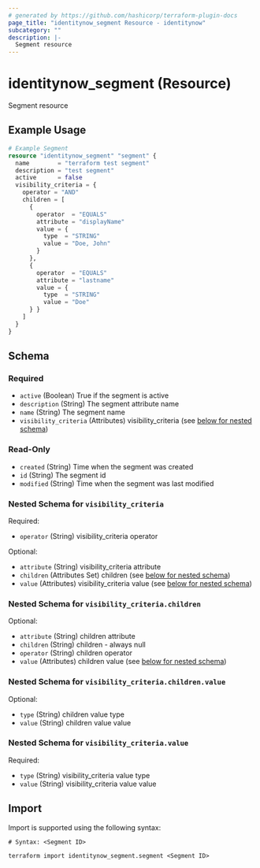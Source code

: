 ```yaml
---
# generated by https://github.com/hashicorp/terraform-plugin-docs
page_title: "identitynow_segment Resource - identitynow"
subcategory: ""
description: |-
  Segment resource
---
```


# identitynow_segment (Resource)

Segment resource

## Example Usage

```terraform
# Example Segment
resource "identitynow_segment" "segment" {
  name        = "terraform test segment"
  description = "test segment"
  active      = false
  visibility_criteria = {
    operator = "AND"
    children = [
      {
        operator  = "EQUALS"
        attribute = "displayName"
        value = {
          type  = "STRING"
          value = "Doe, John"
        }
      },
      {
        operator  = "EQUALS"
        attribute = "lastname"
        value = {
          type  = "STRING"
          value = "Doe"
      } }
    ]
  }
}
```

<!-- schema generated by tfplugindocs -->
## Schema

### Required

- `active` (Boolean) True if the segment is active
- `description` (String) The segment attribute name
- `name` (String) The segment name
- `visibility_criteria` (Attributes) visibility_criteria (see [below for nested schema](#nestedatt--visibility_criteria))

### Read-Only

- `created` (String) Time when the segment was created
- `id` (String) The segment id
- `modified` (String) Time when the segment was last modified

<a id="nestedatt--visibility_criteria"></a>
### Nested Schema for `visibility_criteria`

Required:

- `operator` (String) visibility_criteria operator

Optional:

- `attribute` (String) visibility_criteria attribute
- `children` (Attributes Set) children (see [below for nested schema](#nestedatt--visibility_criteria--children))
- `value` (Attributes) visibility_criteria value (see [below for nested schema](#nestedatt--visibility_criteria--value))

<a id="nestedatt--visibility_criteria--children"></a>
### Nested Schema for `visibility_criteria.children`

Optional:

- `attribute` (String) children attribute
- `children` (String) children - always null
- `operator` (String) children operator
- `value` (Attributes) children value (see [below for nested schema](#nestedatt--visibility_criteria--children--value))

<a id="nestedatt--visibility_criteria--children--value"></a>
### Nested Schema for `visibility_criteria.children.value`

Optional:

- `type` (String) children value type
- `value` (String) children value value



<a id="nestedatt--visibility_criteria--value"></a>
### Nested Schema for `visibility_criteria.value`

Required:

- `type` (String) visibility_criteria value type
- `value` (String) visibility_criteria value value

## Import

Import is supported using the following syntax:

```shell
# Syntax: <Segment ID>

terraform import identitynow_segment.segment <Segment ID>
```
